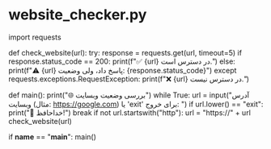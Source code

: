 # website_checker.py
import requests

def check_website(url):
    try:
        response = requests.get(url, timeout=5)
        if response.status_code == 200:
            print(f"✅ {url} در دسترس است.")
        else:
            print(f"⚠️ {url} پاسخ داد، ولی وضعیت: {response.status_code}")
    except requests.exceptions.RequestException:
        print(f"❌ {url} در دسترس نیست.")

def main():
    print("🌐 بررسی وضعیت وبسایت")
    while True:
        url = input("آدرس وبسایت (مثال: https://google.com) یا 'exit' برای خروج: ")
        if url.lower() == "exit":
            print("👋 خداحافظ!")
            break
        if not url.startswith("http"):
            url = "https://" + url
        check_website(url)

if __name__ == "__main__":
    main()
